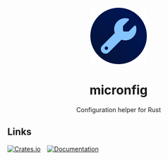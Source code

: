 <div align="center">

![](.media/icon-128x128_round.png)

# micronfig

Configuration helper for Rust

</div>

## Links

[![Crates.io](https://img.shields.io/crates/v/micronfig)](https://crates.io/crates/micronfig)
 
[![Documentation](https://img.shields.io/docsrs/micronfig)](https://docs.rs/micronfig/latest/micronfig/)
